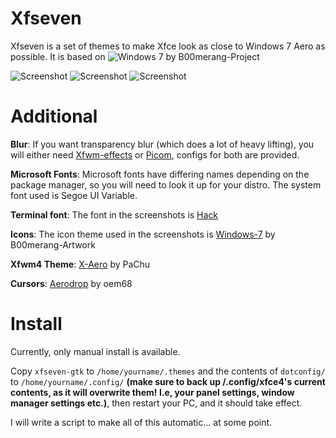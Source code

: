 # Xfseven
Xfseven is a set of themes to make Xfce look as close to Windows 7 Aero as possible. It is based on ![Windows 7](https://github.com/B00merang-Project/Windows-7/tree/master) by B00merang-Project

![Screenshot](/screenshots/3.jpg)
![Screenshot](/screenshots/2.jpg)
![Screenshot](/screenshots/1.jpg)

# Additional
**Blur**: If you want transparency blur (which does a lot of heavy lifting), you will either need [Xfwm-effects](https://www.kalideva.com/) or [Picom](https://github.com/yshui/picom), configs for both are provided.

**Microsoft Fonts**: Microsoft fonts have differing names depending on the package manager, so you will need to look it up for your distro. The system font used is Segoe UI Variable.

**Terminal font**: The font in the screenshots is [Hack](https://github.com/source-foundry/Hack)

**Icons**: The icon theme used in the screenshots is [Windows-7](https://github.com/B00merang-Artwork/Windows-7) by B00merang-Artwork

**Xfwm4 Theme**: [X-Aero](https://www.xfce-look.org/p/1016331) by PaChu

**Cursors**: [Aerodrop](https://www.pling.com/p/999406/) by oem68



# Install
Currently, only manual install is available. 

Copy  `xfseven-gtk` to `/home/yourname/.themes` and the contents of `dotconfig/` to `/home/yourname/.config/` **(make sure to back up /.config/xfce4's current contents, as it will overwrite them! I.e, your panel settings, window manager settings etc.)**, then restart your PC, and it should take effect.

I will write a script to make all of this automatic... at some point.

